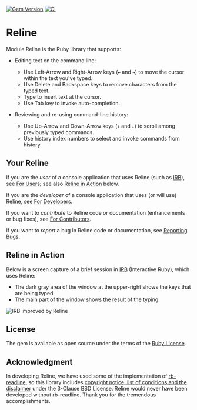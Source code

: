 [![Gem Version](https://badge.fury.io/rb/reline.svg)](https://badge.fury.io/rb/reline)
[![CI](https://github.com/ruby/reline/actions/workflows/reline.yml/badge.svg)](https://github.com/ruby/reline/actions/workflows/reline.yml)

# Reline

Module Reline is the Ruby library that supports:

- Editing text on the command line:

    - Use Left-Arrow and Right-Arrow keys (`←` and `→`) to move the cursor within the text you've typed.
    - Use Delete and Backspace keys to remove characters from the typed text.
    - Type to insert text at the cursor.
    - Use Tab key to invoke auto-completion.

- Reviewing and re-using command-line history:

    - Use Up-Arrow and Down-Arrow keys (`↑` and `↓`) to scroll among previously typed commands.
    - Use history index numbers to select and invoke commands from history.

## Your Reline

If you are the _user_ of a console application that uses Reline
(such as [IRB](https://ruby.github.io/irb/index.html)),
see [For Users](for_users.md);
see also [Reline in Action](rdoc-ref:README.md@Reline+in+Action) below.

If you are the _developer_ of a console application that uses (or will use) Reline,
see [For Developers](for_developers.md).

If you want to _contribute_ to Reline code or documentation
(enhancements or bug fixes),
see [For Contributors](for_contributors.md).

If you want to _report_ a bug in Reline code or documentation,
see [Reporting Bugs](reporting_bugs.md).

## Reline in Action

Below is a screen capture of a brief session
in [IRB](https://ruby.github.io/irb/index.html) (Interactive Ruby),
which uses Reline:

- The dark gray area of the window at the upper-right shows the keys that are being typed.
- The main part of the window shows the result of the typing.

![IRB improved by Reline](https://raw.githubusercontent.com/wiki/ruby/reline/images/irb_improved_by_reline.gif)

## License

The gem is available as open source under the terms of the [Ruby License](https://www.ruby-lang.org/en/about/license.txt).

## Acknowledgment

In developing Reline, we have used some of the implementation
of [rb-readline](https://github.com/ConnorAtherton/rb-readline),
so this library includes
[copyright notice, list of conditions and the disclaimer](../license_of_rb-readline)
under the 3-Clause BSD License.
Reline would never have been developed without rb-readline.
Thank you for the tremendous accomplishments.
